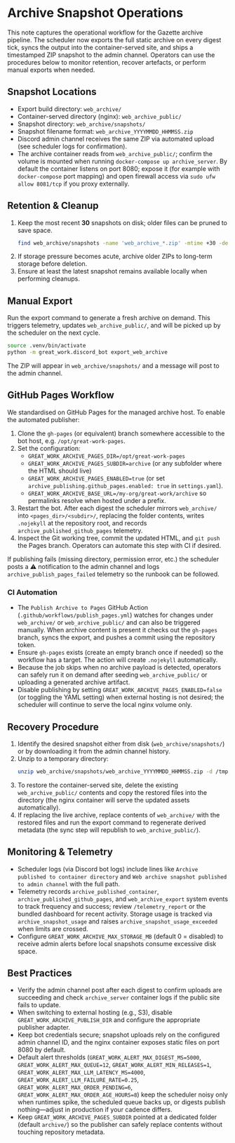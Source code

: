 # Archive Snapshot Operations

This note captures the operational workflow for the Gazette archive pipeline. The scheduler now exports the full static archive on every digest tick, syncs the output into the container-served site, and ships a timestamped ZIP snapshot to the admin channel. Operators can use the procedures below to monitor retention, recover artefacts, or perform manual exports when needed.

## Snapshot Locations

- Export build directory: `web_archive/`
- Container-served directory (nginx): `web_archive_public/`
- Snapshot directory: `web_archive/snapshots/`
- Snapshot filename format: `web_archive_YYYYMMDD_HHMMSS.zip`
- Discord admin channel receives the same ZIP via automated upload (see scheduler logs for confirmation).
- The archive container reads from `web_archive_public/`; confirm the volume is mounted when running `docker-compose up archive_server`. By default the container listens on port 8080; expose it (for example with `docker-compose` port mapping) and open firewall access via `sudo ufw allow 8081/tcp` if you proxy externally.

## Retention & Cleanup

1. Keep the most recent **30** snapshots on disk; older files can be pruned to save space.
   ```bash
   find web_archive/snapshots -name 'web_archive_*.zip' -mtime +30 -delete
   ```
2. If storage pressure becomes acute, archive older ZIPs to long-term storage before deletion.
3. Ensure at least the latest snapshot remains available locally when performing cleanups.

## Manual Export

Run the export command to generate a fresh archive on demand. This triggers telemetry, updates `web_archive_public/`, and will be picked up by the scheduler on the next cycle.
```bash
source .venv/bin/activate
python -m great_work.discord_bot export_web_archive
```
The ZIP will appear in `web_archive/snapshots/` and a message will post to the admin channel.

## GitHub Pages Workflow

We standardised on GitHub Pages for the managed archive host. To enable the automated publisher:

1. Clone the `gh-pages` (or equivalent) branch somewhere accessible to the bot host, e.g. `/opt/great-work-pages`.
2. Set the configuration:
   - `GREAT_WORK_ARCHIVE_PAGES_DIR=/opt/great-work-pages`
   - `GREAT_WORK_ARCHIVE_PAGES_SUBDIR=archive` (or any subfolder where the HTML should live)
   - `GREAT_WORK_ARCHIVE_PAGES_ENABLED=true` (or set `archive_publishing.github_pages.enabled: true` in `settings.yaml`).
   - `GREAT_WORK_ARCHIVE_BASE_URL=/my-org/great-work/archive` so permalinks resolve when hosted under a prefix.
3. Restart the bot. After each digest the scheduler mirrors `web_archive/` into `<pages_dir>/<subdir>/`, replacing the folder contents, writes `.nojekyll` at the repository root, and records `archive_published_github_pages` telemetry.
4. Inspect the Git working tree, commit the updated HTML, and `git push` the Pages branch. Operators can automate this step with CI if desired.

If publishing fails (missing directory, permission error, etc.) the scheduler posts a ⚠️ notification to the admin channel and logs `archive_publish_pages_failed` telemetry so the runbook can be followed.

### CI Automation

- The `Publish Archive to Pages` GitHub Action (`.github/workflows/publish_pages.yml`) watches for changes under `web_archive/` or `web_archive_public/` and can also be triggered manually. When archive content is present it checks out the `gh-pages` branch, syncs the export, and pushes a commit using the repository token.
- Ensure `gh-pages` exists (create an empty branch once if needed) so the workflow has a target. The action will create `.nojekyll` automatically.
- Because the job skips when no archive payload is detected, operators can safely run it on demand after seeding `web_archive_public/` or uploading a generated archive artifact.
- Disable publishing by setting `GREAT_WORK_ARCHIVE_PAGES_ENABLED=false` (or toggling the YAML setting) when external hosting is not desired; the scheduler will continue to serve the local nginx volume only.

## Recovery Procedure

1. Identify the desired snapshot either from disk (`web_archive/snapshots/`) or by downloading it from the admin channel history.
2. Unzip to a temporary directory:
   ```bash
   unzip web_archive/snapshots/web_archive_YYYYMMDD_HHMMSS.zip -d /tmp/web_archive_restore
   ```
3. To restore the container-served site, delete the existing `web_archive_public/` contents and copy the restored files into the directory (the nginx container will serve the updated assets automatically).
4. If replacing the live archive, replace contents of `web_archive/` with the restored files and run the export command to regenerate derived metadata (the sync step will republish to `web_archive_public/`).

## Monitoring & Telemetry

- Scheduler logs (via Discord bot logs) include lines like `Archive published to container directory` and `Web archive snapshot published to admin channel` with the full path.
- Telemetry records `archive_published_container`, `archive_published_github_pages`, and `web_archive_export` system events to track frequency and success; review `/telemetry_report` or the bundled dashboard for recent activity. Storage usage is tracked via `archive_snapshot_usage` and raises `archive_snapshot_usage_exceeded` when limits are crossed.
- Configure `GREAT_WORK_ARCHIVE_MAX_STORAGE_MB` (default 0 = disabled) to receive admin alerts before local snapshots consume excessive disk space.

## Best Practices

- Verify the admin channel post after each digest to confirm uploads are succeeding and check `archive_server` container logs if the public site fails to update.
- When switching to external hosting (e.g., S3), disable `GREAT_WORK_ARCHIVE_PUBLISH_DIR` and configure the appropriate publisher adapter.
- Keep bot credentials secure; snapshot uploads rely on the configured admin channel ID, and the nginx container exposes static files on port 8080 by default.
- Default alert thresholds (`GREAT_WORK_ALERT_MAX_DIGEST_MS=5000`, `GREAT_WORK_ALERT_MAX_QUEUE=12`,
  `GREAT_WORK_ALERT_MIN_RELEASES=1`, `GREAT_WORK_ALERT_MAX_LLM_LATENCY_MS=4000`,
  `GREAT_WORK_ALERT_LLM_FAILURE_RATE=0.25`, `GREAT_WORK_ALERT_MAX_ORDER_PENDING=6`,
  `GREAT_WORK_ALERT_MAX_ORDER_AGE_HOURS=8`) keep the scheduler noisy only when runtimes spike, the
  scheduled queue backs up, or digests publish nothing—adjust in production if your cadence differs.
- Keep `GREAT_WORK_ARCHIVE_PAGES_SUBDIR` pointed at a dedicated folder (default `archive/`) so the publisher can safely replace contents without touching repository metadata.
